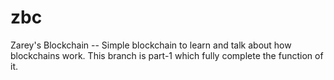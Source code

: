 # zbc
Zarey's Blockchain -- Simple blockchain to learn and talk about how blockchains work.
This branch is part-1 which fully complete the function of it.
